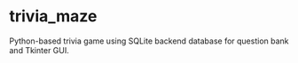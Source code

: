 # trivia_maze

Python-based trivia game using SQLite backend database for question bank and Tkinter GUI.  
